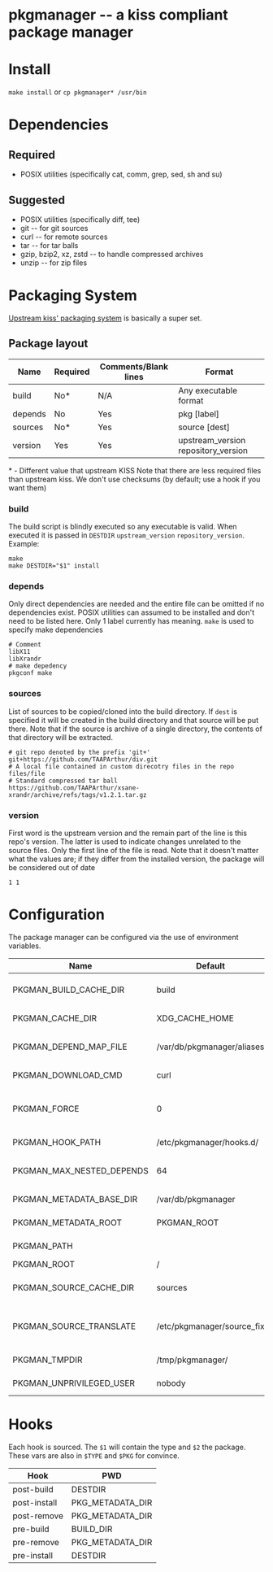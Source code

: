 # pkgmanager -- a kiss compliant package manager

# Install
`make install`
or
`cp pkgmanager* /usr/bin`

# Dependencies
## Required
* POSIX utilities (specifically cat, comm, grep, sed, sh and su)
## Suggested
* POSIX utilities (specifically diff, tee)
* git   -- for git sources
* curl  -- for remote sources
* tar   -- for tar balls
* gzip, bzip2, xz, zstd -- to handle compressed archives
* unzip -- for zip files

# Packaging System
[Upstream kiss' packaging system](https://kisslinux.org/wiki/package-system) is basically a super set.

## Package layout

| Name    | Required | Comments/Blank lines | Format |
| ------- | -------- | -------------------- | ------ |
| build   | No\*     | N/A                  | Any executable format
| depends | No       | Yes                  | pkg [label]
| sources | No\*     | Yes                  | source [dest]
| version | Yes      | Yes                  | upstream_version repository_version

\* - Different value that upstream KISS
Note that there are less required files than upstream kiss. We don't use checksums (by default; use a hook if you want them)

### build
The build script is blindly executed so any executable is valid. When executed it is passed in `DESTDIR` `upstream_version` `repository_version`.
Example:
```
make
make DESTDIR="$1" install
```

### depends
Only direct dependencies are needed and the entire file can be omitted if no
dependencies exist. POSIX utilities can assumed to be installed and don't need
to be listed here.
Only 1 label currently has meaning. `make` is used to specify make dependencies
```
# Comment
libX11
libXrandr
# make depedency
pkgconf make
```

### sources
List of sources to be copied/cloned into the build directory. If `dest` is
specified it will be created in the build directory and that source will be put
there.
Note that if the source is archive of a single directory, the contents of that directory will be extracted.
```
# git repo denoted by the prefix 'git+'
git+https://github.com/TAAPArthur/div.git
# A local file contained in custom direcotry files in the repo
files/file
# Standard compressed tar ball
https://github.com/TAAPArthur/xsane-xrandr/archive/refs/tags/v1.2.1.tar.gz
```

### version
First word is the upstream version and the remain part of the line is this repo's version. The latter is used to indicate changes unrelated to the source files.  Only the first line of the file is read.
Note that it doesn't matter what the values are; if they differ from the installed version, the package will be considered out of date

```
1 1
```

# Configuration
The package manager can be configured via the use of environment variables.

| Name                      | Default                    | Description |
| ------------------------- | -------------------------- | ----------- |
| PKGMAN_BUILD_CACHE_DIR    | build                      | Where to store build packages relative to PKGMAN_CACHE_DIR|
| PKGMAN_CACHE_DIR          | XDG_CACHE_HOME             | Parent directory for general cache files|
| PKGMAN_DEPEND_MAP_FILE    | /var/db/pkgmanager/aliases | points to a 2-col, \t delimited file mapping dependency A to B|
| PKGMAN_DOWNLOAD_CMD       | curl                       | Used to download remote sources|
| PKGMAN_FORCE              | 0                          | Allows removable of packages even if other packages still depend on them|
| PKGMAN_HOOK_PATH          | /etc/pkgmanager/hooks.d/   | : separated list of hooks to source for key operations|
| PKGMAN_MAX_NESTED_DEPENDS | 64                         | Controls how deep the dependency tree can be for a package|
| PKGMAN_METADATA_BASE_DIR  | /var/db/pkgmanager         | Where to store metadata$PKGMAN_NAME}|
| PKGMAN_METADATA_ROOT      | PKGMAN_ROOT                | Root directory to store/read metadata|
| PKGMAN_PATH               |                            | : separated listed for each repository|
| PKGMAN_ROOT               | /                          | Root directory to install to|
| PKGMAN_SOURCE_CACHE_DIR   | sources                    | Where to store downloaded sources relative to PKGMAN_CACHE_DIR|
| PKGMAN_SOURCE_TRANSLATE   | /etc/pkgmanager/source_fix | Points to a file to convert sources when downloading remote sources; Takes pkg and version as args|
| PKGMAN_TMPDIR             | /tmp/pkgmanager/           | Temporary directory parent for installing and building|
| PKGMAN_UNPRIVILEGED_USER  | nobody                     | User to switch which trying to build when root|

# Hooks
Each hook is sourced. The `$1` will contain the type and `$2` the package. These vars are also in `$TYPE` and `$PKG` for convince.

| Hook          | PWD             |
| ------------- | --------------- |
| post-build    | DESTDIR         |
| post-install  | PKG_METADATA_DIR|
| post-remove   | PKG_METADATA_DIR|
| pre-build     | BUILD_DIR       |
| pre-remove    | PKG_METADATA_DIR|
| pre-install   | DESTDIR         |
